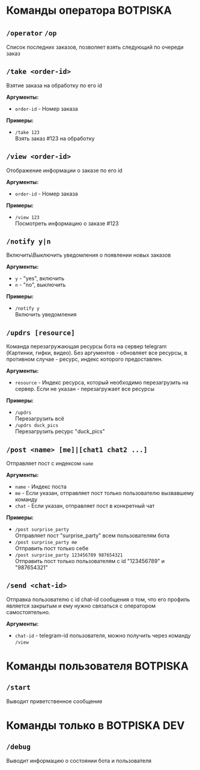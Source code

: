 # Команды оператора BOTPISKA

## `/operator` `/op`
Список последних заказов, позволяет взять следующий по очереди заказ

## `/take <order-id>`
Взятие заказа на обработку по его id

**Аргументы:**
- `order-id` - Номер заказа

**Примеры:**
- `/take 123` \
  Взять заказ #123 на обработку

## `/view <order-id>`
Отображение информации о заказе по его id

**Аргументы:**
- `order-id` - Номер заказа

**Примеры:**
- `/view 123` \
  Посмотреть информацию о заказе #123

## `/notify y|n`
Включить\Выключить уведомления о появлении новых заказов

**Аргументы:**
- `y` - "yes", включить
- `n` - "no", выключить

**Примеры:**
- `/notify y` \
  Включить уведомления


## `/updrs [resource]`
Команда перезагружающая ресурсы бота на сервер telegram
(Картинки, гифки, видео). Без аргументов - обновляет все 
ресурсы, в противном случае - ресурс, индекс которого 
предоставлен.

**Аргументы:**
- `resource` - Индекс ресурса, который необходимо перезагрузить
  на сервер. Если не указан - перезагружает все ресурсы

**Примеры:**
- `/updrs` \
  Перезагрузить всё
- `/updrs duck_pics` \
  Перезагрузить ресурс "duck_pics"

## `/post <name> [me]|[chat1 chat2 ...]`
Отправляет пост с индексом `name`

**Аргументы:**
- `name` - Индекс поста
- `me` - Если указан, отправляет пост только пользователю
  вызвавшему команду
- `chat` - Если указан, отправляет пост в конкретный чат

**Примеры:**
- `/post surprise_party` \
  Отправляет пост "surprise_party" всем пользователям бота
- `/post surprise_party me` \
  Отправить пост только себе
- `/post surprise_party 123456789 987654321` \
  Отправить пост только пользователям с id "123456789" и
  "987654321"

## `/send <chat-id>`
Отправка пользователю с id chat-id сообщения о том, что
его профиль является закрытым и ему нужно связаться с
оператором самостоятельно.

**Аргументы:**
- `chat-id` - telegram-id пользователя, можно получить через
  команду `/view`

# Команды пользователя BOTPISKA

## `/start`
Выводит приветственное сообщение

# Команды только в BOTPISKA DEV

## `/debug`
Выводит информацию о состоянии бота и пользователя

















